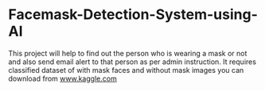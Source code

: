 # Facemask-Detection-System-using-AI
This project will help to find out the person who is wearing a mask or not and also send email alert to that person as per admin instruction. 
It requires classified dataset of with mask faces and without mask images you can download from www.kaggle.com 
